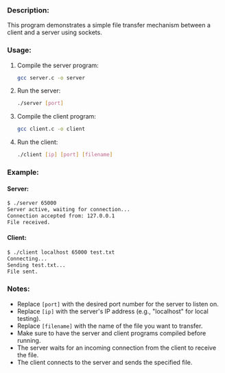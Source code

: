 ### Description:

This program demonstrates a simple file transfer mechanism between a client and a server using sockets.

### Usage:

1. Compile the server program:
    ```sh
    gcc server.c -o server
    ```

2. Run the server:
    ```sh
    ./server [port]
    ```

3. Compile the client program:
    ```sh
    gcc client.c -o client
    ```

4. Run the client:
    ```sh
    ./client [ip] [port] [filename]
    ```

### Example:

#### Server:
```sh
$ ./server 65000
Server active, waiting for connection...
Connection accepted from: 127.0.0.1
File received.
```

#### Client:
```sh
$ ./client localhost 65000 test.txt
Connecting...
Sending test.txt...
File sent.
```

### Notes:

- Replace `[port]` with the desired port number for the server to listen on.
- Replace `[ip]` with the server's IP address (e.g., "localhost" for local testing).
- Replace `[filename]` with the name of the file you want to transfer.
- Make sure to have the server and client programs compiled before running.
- The server waits for an incoming connection from the client to receive the file.
- The client connects to the server and sends the specified file.
